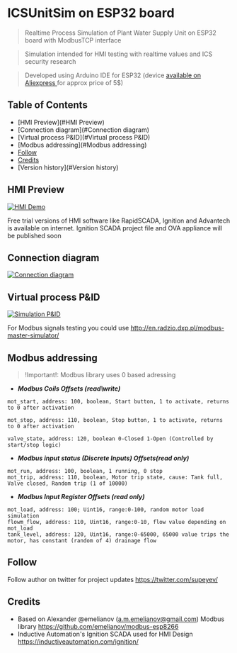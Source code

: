 # ICSUnitSim on ESP32 board
> Realtime Process Simulation of Plant Water Supply Unit on ESP32 board with ModbusTCP interface

> Simulation intended for HMI testing with realtime values and ICS security research

> Developed using Arduino IDE for ESP32 (device <a href="https://www.aliexpress.com/wholesale?catId=0&initiative_id=SB_20200516160605&SearchText=esp32">available on Aliexpress </a> for approx price of 5$)


## Table of Contents

- [HMI Preview](#HMI Preview)
- [Connection diagram](#Connection diagram)
- [Virtual process P&ID](#Virtual process P&ID)
- [Modbus addressing](#Modbus addressing)
- [Follow](#Follow)
- [Credits](#Credits)
- [Version history](#Version history)

## HMI Preview

<a href="https://github.com/akiUp/ICSUnitSim"><img src="https://github.com/akiUp/ICSUnitSim/blob/master/ICS%20Demo%20Lab.gif" title="HMI demo" alt="HMI Demo"></a>

Free trial versions of HMI software like RapidSCADA, Ignition and Advantech is available on internet.
Ignition SCADA project file and OVA appliance will be published soon

## Connection diagram

<a href="https://github.com/akiUp/ICSUnitSim"><img src="https://github.com/akiUp/ICSUnitSim/blob/master/Simulation%20diagram.png" title="Connection diagram" alt="Connection diagram"></a>

## Virtual process P&ID

<a href="https://github.com/akiUp/ICSUnitSim"><img src="https://github.com/akiUp/ICSUnitSim/blob/master/ICSUnitSimP%26IDv2.png" title="Simulation P&ID" alt="Simulation P&ID"></a>

For Modbus signals testing you could use http://en.radzio.dxp.pl/modbus-master-simulator/ 

## Modbus addressing

> !Important!: Modbus library uses 0 based adressing

- ***Modbus Coils Offsets (read\write)***
```shell
mot_start, address: 100, boolean, Start button, 1 to activate, returns to 0 after activation

mot_stop, address: 110, boolean, Stop button, 1 to activate, returns to 0 after activation

valve_state, address: 120, boolean 0-Closed 1-Open (Controlled by start/stop logic)
```
- ***Modbus input status (Discrete Inputs) Offsets(read only)***
```shell
mot_run, address: 100, boolean, 1 running, 0 stop
mot_trip, address: 110, boolean, Motor trip state, cause: Tank full, Valve closed, Random trip (1 of 10000)
```
- ***Modbus Input Register Offsets (read only)***
```shell
mot_load, address: 100; Uint16, range:0-100, random motor load simulation
flowm_flow, address: 110, Uint16, range:0-10, flow value depending on mot_load 
tank_level, address: 120, Uint16, range:0-65000, 65000 value trips the motor, has constant (random of 4) drainage flow
```
## Follow 
Follow author on twitter for project updates
https://twitter.com/supeyev/

## Credits
- Based on Alexander @emelianov (a.m.emelianov@gmail.com) Modbus library
  https://github.com/emelianov/modbus-esp8266
- Inductive Automation's Ignition SCADA used for HMI Design https://inductiveautomation.com/ignition/
